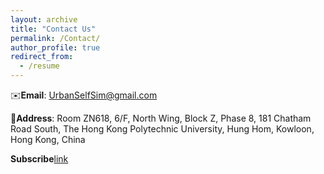 ```yaml
---
layout: archive
title: "Contact Us"
permalink: /Contact/
author_profile: true
redirect_from:
  - /resume
---
```


✉️**Email**: UrbanSelfSim@gmail.com 

🏫**Address**: Room ZN618, 6/F, North Wing, Block Z, Phase 8, 181 Chatham Road South, The Hong Kong Polytechnic University, Hung Hom, Kowloon, Hong Kong, China

**Subscribe**[link](https://forms.office.com/Pages/ResponsePage.aspx?id=1-QJ7A89_06cHnuoBgxUF8K_fLk1QTdKvpAg3M3Y27NUOTNURkcyTk9TVEZNUDJERUY0OVhWUTFPUC4u)
